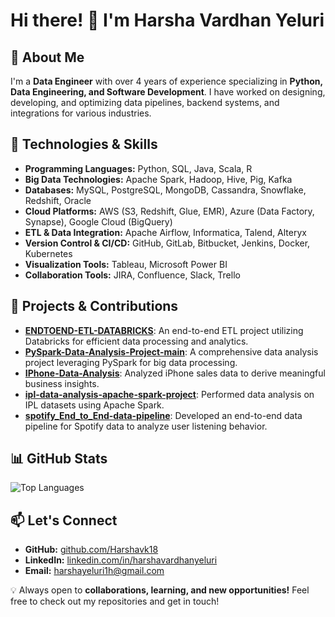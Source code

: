 # Hi there! 👋 I'm Harsha Vardhan Yeluri

## 🚀 About Me
I'm a **Data Engineer** with over 4 years of experience specializing in **Python, Data Engineering, and Software Development**. I have worked on designing, developing, and optimizing data pipelines, backend systems, and integrations for various industries.

## 🔧 Technologies & Skills
- **Programming Languages:** Python, SQL, Java, Scala, R
- **Big Data Technologies:** Apache Spark, Hadoop, Hive, Pig, Kafka
- **Databases:** MySQL, PostgreSQL, MongoDB, Cassandra, Snowflake, Redshift, Oracle
- **Cloud Platforms:** AWS (S3, Redshift, Glue, EMR), Azure (Data Factory, Synapse), Google Cloud (BigQuery)
- **ETL & Data Integration:** Apache Airflow, Informatica, Talend, Alteryx
- **Version Control & CI/CD:** GitHub, GitLab, Bitbucket, Jenkins, Docker, Kubernetes
- **Visualization Tools:** Tableau, Microsoft Power BI
- **Collaboration Tools:** JIRA, Confluence, Slack, Trello

## 📂 Projects & Contributions
- **[ENDTOEND-ETL-DATABRICKS](https://github.com/Harshavk18/ENDTOEND-ETL-DATABRICKS)**: An end-to-end ETL project utilizing Databricks for efficient data processing and analytics.
- **[PySpark-Data-Analysis-Project-main](https://github.com/Harshavk18/PySpark-Data-Analysis-Project-main)**: A comprehensive data analysis project leveraging PySpark for big data processing.
- **[IPhone-Data-Analysis](https://github.com/Harshavk18/IPhone-Data-Analysis)**: Analyzed iPhone sales data to derive meaningful business insights.
- **[ipl-data-analysis-apache-spark-project](https://github.com/Harshavk18/ipl-data-analysis-apache-spark-project)**: Performed data analysis on IPL datasets using Apache Spark.
- **[spotify_End_to_End-data-pipeline](https://github.com/Harshavk18/spotify_End_to_End-data-pipeline)**: Developed an end-to-end data pipeline for Spotify data to analyze user listening behavior.

## 📊 GitHub Stats
![Top Languages](https://github-readme-stats.vercel.app/api/top-langs/?username=Harshavk18&layout=compact&theme=radical)

## 📫 Let's Connect
- **GitHub:** [github.com/Harshavk18](https://github.com/Harshavk18)
- **LinkedIn:** [linkedin.com/in/harshavardhanyeluri](https://www.linkedin.com/in/harshavardhanyeluri)
- **Email:** harshayeluri1h@gmail.com

💡 Always open to **collaborations, learning, and new opportunities!** Feel free to check out my repositories and get in touch!
